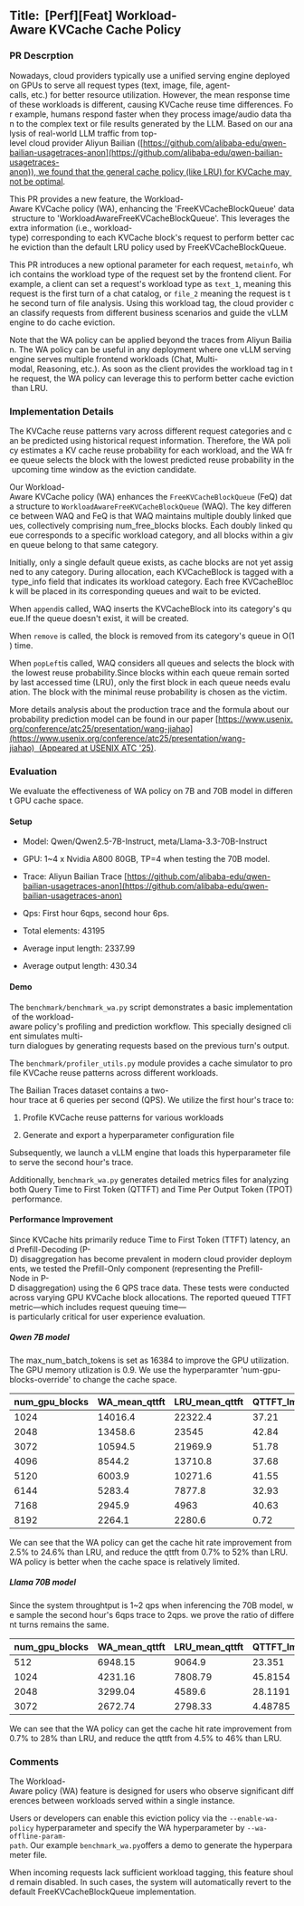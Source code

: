 
## Title:  \[Perf\]\[Feat\] Workload-Aware KVCache Cache Policy

### PR Descrption

Nowadays, cloud providers typically use a unified serving engine deployed on GPUs to serve all request types (text, image, file, agent-calls, etc.) for better resource utilization. However, the mean response time of these workloads is different, causing KVCache reuse time differences. For example, humans respond faster when they process image/audio data than to the complex text or file results generated by the LLM. Based on our analysis of real-world LLM traffic from top-level cloud provider Aliyun Bailian ([https://github.com/alibaba-edu/qwen-bailian-usagetraces-anon](https://github.com/alibaba-edu/qwen-bailian-usagetraces-anon)), we found that the general cache policy (like LRU) for KVCache may not be optimal.

This PR provides a new feature, the Workload-Aware KVCache policy (WA), enhancing the 'FreeKVCacheBlockQueue' data structure to 'WorkloadAwareFreeKVCacheBlockQueue'. This leverages the extra information (i.e., workload-type) corresponding to each KVCache block's request to perform better cache eviction than the default LRU policy used by FreeKVCacheBlockQueue.

This PR introduces a new optional parameter for each request, `metainfo`, which contains the workload type of the request set by the frontend client. For example, a client can set a request's workload type as `text_1`, meaning this request is the first turn of a chat catalog, or `file_2` meaning the request is the second turn of file analysis. Using this workload tag, the cloud provider can classify requests from different business scenarios and guide the vLLM engine to do cache eviction.

Note that the WA policy can be applied beyond the traces from Aliyun Bailian. The WA policy can be useful in any deployment where one vLLM serving engine serves multiple frontend workloads (Chat, Multi-modal, Reasoning, etc.). As soon as the client provides the workload tag in the request, the WA policy can leverage this to perform better cache eviction than LRU.

### Implementation Details

The KVCache reuse patterns vary across different request categories and can be predicted using historical request information. Therefore, the WA policy estimates a KV cache reuse probability for each workload, and the WA free queue selects the block with the lowest predicted reuse probability in the upcoming time window as the eviction candidate.

Our Workload-Aware KVCache policy (WA) enhances the `FreeKVCacheBlockQueue` (FeQ) data structure to `WorkloadAwareFreeKVCacheBlockQueue` (WAQ). The key difference between WAQ and FeQ is that WAQ maintains multiple doubly linked queues, collectively comprising num\_free\_blocks blocks. Each doubly linked queue corresponds to a specific workload category, and all blocks within a given queue belong to that same category.

Initially, only a single default queue exists, as cache blocks are not yet assigned to any category. During allocation, each KVCacheBlock is tagged with a type\_info field that indicates its workload category. Each free KVCacheBlock will be placed in its corresponding queues and wait to be evicted.

When `append`is called, WAQ inserts the KVCacheBlock into its category's queue.If the queue doesn't exist, it will be created.

When `remove` is called, the block is removed from its category's queue in O(1) time.

When `popLeft`is called, WAQ considers all queues and selects the block with the lowest reuse probability.Since blocks within each queue remain sorted by last accessed time (LRU), only the first block in each queue needs evaluation. The block with the minimal reuse probability is chosen as the victim.

More details analysis about the production trace and the formula about our probability prediction model can be found in our paper [https://www.usenix.org/conference/atc25/presentation/wang-jiahao](https://www.usenix.org/conference/atc25/presentation/wang-jiahao)  (Appeared at USENIX ATC '25).

### Evaluation

We evaluate the effectiveness of WA policy on 7B and 70B model in different GPU cache space.

#### Setup

*   Model: Qwen/Qwen2.5-7B-Instruct, meta/Llama-3.3-70B-Instruct
    
*   GPU: 1~4 x Nvidia A800 80GB, TP=4 when testing the 70B model.
    
*   Trace: Aliyun Bailian Trace [https://github.com/alibaba-edu/qwen-bailian-usagetraces-anon](https://github.com/alibaba-edu/qwen-bailian-usagetraces-anon)
    
*   Qps: First hour 6qps, second hour 6ps.
    
*   Total elements: 43195
    
*   Average input length: 2337.99
    
*   Average output length: 430.34
    

#### Demo

The `benchmark/benchmark_wa.py` script demonstrates a basic implementation of the workload-aware policy's profiling and prediction workflow. This specially designed client simulates multi-turn dialogues by generating requests based on the previous turn's output.

The `benchmark/profiler_utils.py` module provides a cache simulator to profile KVCache reuse patterns across different workloads.

The Bailian Traces dataset contains a two-hour trace at 6 queries per second (QPS). We utilize the first hour's trace to:

1.  Profile KVCache reuse patterns for various workloads
    
2.  Generate and export a hyperparameter configuration file
    

Subsequently, we launch a vLLM engine that loads this hyperparameter file to serve the second hour's trace.

Additionally, `benchmark_wa.py` generates detailed metrics files for analyzing both Query Time to First Token (QTTFT) and Time Per Output Token (TPOT) performance.

#### Performance Improvement

Since KVCache hits primarily reduce Time to First Token (TTFT) latency, and Prefill-Decoding (P-D) disaggregation has become prevalent in modern cloud provider deployments, we tested the Prefill-Only component (representing the Prefill-Node in P-D disaggregation) using the 6 QPS trace data. These tests were conducted across varying GPU KVCache block allocations. The reported queued TTFT metric—which includes request queuing time—is particularly critical for user experience evaluation.

##### Qwen 7B model

The max\_num\_batch\_tokens is set as 16384 to improve the GPU utilization. The GPU memory utlization is 0.9. We use the hyperparamter 'num-gpu-blocks-override' to change the cache space.

| num\_gpu\_blocks | WA\_mean\_qttft | LRU\_mean\_qttft | QTTFT\_Improvement (%) | WA\_hit\_rate | LRU\_hit\_rate | Hit\_Rate\_Improvement (%) |
| --- | --- | --- | --- | --- | --- | --- |
| 1024 | 14016.4 | 22322.4 | 37.21 | 0.1381 | 0.1175 | 17.53 |
| 2048 | 13458.6 | 23545 | 42.84 | 0.1586 | 0.1281 | 23.81 |
| 3072 | 10594.5 | 21969.9 | 51.78 | 0.1753 | 0.1407 | 24.59 |
| 4096 | 8544.2 | 13710.8 | 37.68 | 0.1934 | 0.1566 | 23.5 |
| 5120 | 6003.9 | 10271.6 | 41.55 | 0.2054 | 0.1786 | 15.01 |
| 6144 | 5283.4 | 7877.8 | 32.93 | 0.2245 | 0.2068 | 8.56 |
| 7168 | 2945.9 | 4963 | 40.63 | 0.2392 | 0.2299 | 4.05 |
| 8192 | 2264.1 | 2280.6 | 0.72 | 0.256 | 0.2498 | 2.48 |

We can see that the WA policy can get the cache hit rate improvement from 2.5% to 24.6% than LRU, and reduce the qttft from 0.7% to 52% than LRU. WA policy is better when the cache space is relatively limited.

##### Llama 70B model

Since the system throughtput is 1~2 qps when inferencing the 70B model, we sample the second hour's 6qps trace to 2qps. we prove the ratio of different turns remains the same.

| num\_gpu\_blocks | WA\_mean\_qttft | LRU\_mean\_qttft | QTTFT\_Improvement (%) | WA\_hit\_rate | LRU\_hit\_rate | Hit\_Rate\_Improvement (%) |
| --- | --- | --- | --- | --- | --- | --- |
| 512 | 6948.15 | 9064.9 | 23.351 | 0.131199 | 0.109314 | 20.0207 |
| 1024 | 4231.16 | 7808.79 | 45.8154 | 0.166392 | 0.12963 | 28.3594 |
| 2048 | 3299.04 | 4589.6 | 28.1191 | 0.215587 | 0.201457 | 7.01393 |
| 3072 | 2672.74 | 2798.33 | 4.48785 | 0.261666 | 0.259961 | 0.655852 |

We can see that the WA policy can get the cache hit rate improvement from 0.7% to 28% than LRU, and reduce the qttft from 4.5% to 46% than LRU. 

### Comments

The Workload-Aware policy (WA) feature is designed for users who observe significant differences between workloads served within a single instance.

Users or developers can enable this eviction policy via the `--enable-wa-policy` hyperparameter and specify the WA hyperparameter by `--wa-offline-param-path`. Our example `benchmark_wa.py`offers a demo to generate the hyperparameter file.

When incoming requests lack sufficient workload tagging, this feature should remain disabled. In such cases, the system will automatically revert to the default FreeKVCacheBlockQueue implementation.